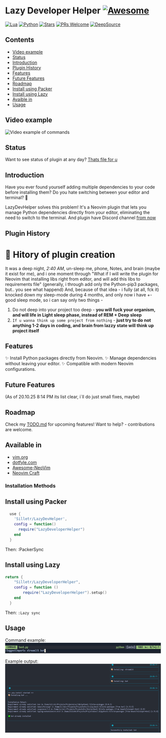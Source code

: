 # Lazy Developer Helper [![Awesome](https://awesome.re/badge.svg)](https://awesome.re)

[![Lua](https://img.shields.io/badge/Lua-5.4.8-purple.svg?logo=lua&logoColor=white)](https://www.lua.org/)
[![Python](https://img.shields.io/badge/python-3.11+-blue)](https://www.python.org)
[![Stars](https://img.shields.io/github/stars/Silletr/LazyDevHelper?style=round-square&color=yellow)](https://github.com/Silletr/LazyDevHelper/stargazers)
[![PRs Welcome](https://img.shields.io/badge/PRs-welcome-brightgreen.svg?style=round-square)](https://github.com/Silletr/LazyDevHelper/pulls)
[![DeepSource](https://app.deepsource.com/gh/Silletr/LazyDeveloperHelper.svg/?label=active+issues&show_trend=true&token=6IT7yrn6pB2MxD9vprh3y6eJ)](https://app.deepsource.com/gh/Silletr/LazyDeveloperHelper/)

## Contents
<!-- toc -->
- [Video example](#video-example)
- [Status](#status)
- [Introduction](#introduction)
- [Plugin History](#plugin-history)
- [Features](#features)
- [Future Features](#future-features)
- [Roadmap](#roadmap)
- [Install using Packer](#install-using-packer)
- [Install using Lazy](#install-using-Lazy)
- [Avaible in](#available-in)
- [Usage](#usage)
<!-- tocstop -->

## Video example
![Video example of commands](https://github.com/Silletr/LazyDeveloperHelper/blob/d129a416c1f6a1273fdc077dff73bbd948757d6c/images/examples/example.gif)

## Status
Want to see status of plugin at any day? [Thats file for u](STATUS.md)

## Introduction

Have you ever found yourself adding multiple dependencies to your code before installing them? Do you hate switching between your editor and terminal? 🤔

LazyDevHelper solves this problem! It's a Neovim plugin that lets you manage Python dependencies directly from your editor, eliminating the need to switch to the terminal.
And plugin have Discord channel [from now](https://discord.gg/QnthFV3Zgp)

## Plugin History
# 📃 Hitory of plugin creation
It was a deep night, *2:40 AM*, un-sleep me, phone, Notes, and brain (maybe it exist for me), and i one moment through "What if I will write the plugin for Neovim that installing libs right from editor, and will add this libs to requirements file" (generally, i through add only the Python-pip3 packages, but.. you see what happend)
And, because of that idea - i fully (at all, fck it) knocked down my sleep-mode during 4 months, and only now i have +- good sleep mode, so i can say only two things -
1. Do not deep into your project too deep - **you will fuck your organism, and will life in Light sleep phase, instead of REM + Deep sleep**
2. `If u wanna think up some project from nothing` - **just try to do not anything 1-2 days in coding, and brain from lazzy state will think up project itself**

## Features

✨ Install Python packages directly from Neovim.
✨ Manage dependencies without leaving your editor.
✨ Compatible with modern Neovim configurations.

## Future Features
(As of 20.10.25 8:14 PM its list clear, i`ll do just small fixes, maybe)
## Roadmap
Check my [TODO.md](./TODO.md) for upcoming features! Want to help? - contributions are welcome.


## Available in
- [vim.org](https://www.vim.org/scripts/script.php?script_id=6156)
- [dotfyle.com](https://dotfyle.com/plugins/Silletr/LazyDevHelper)
- [Awesome-NeoVim](https://github.com/rockerBOO/awesome-neovim?tab=readme-ov-file#utility)
- [Neovim Craft](https://neovimcraft.com/plugin/Silletr/LazyDevHelper/)

### Installation Methods
## Install using Packer
```lua
  use {
    'Silletr/LazyDevHelper',
    config = function()
      require("LazyDeveloperHelper")
    end
  }
```
Then: :PackerSync

## Install using Lazy
```lua
return {
    "Silletr/LazyDeveloperHelper",
    config = function ()
        require("LazyDeveloperHelper").setup()
    end
  }
```
Then: `:Lazy sync`

## Usage
Command example:
![Command Example](https://github.com/Silletr/LazyDeveloperHelper/blob/d129a416c1f6a1273fdc077dff73bbd948757d6c/images/examples/command_example.png)

Example output:
![Installation Output](https://github.com/Silletr/LazyDeveloperHelper/blob/d129a416c1f6a1273fdc077dff73bbd948757d6c/images/examples/output_example.png)
